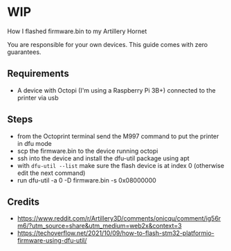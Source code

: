 # WIP

How I flashed firmware.bin to my Artillery Hornet

You are responsible for your own devices. This guide comes with zero guarantees.

## Requirements

- A device with Octopi (I'm using a Raspberry Pi 3B+) connected to the printer via usb

## Steps

- from the Octoprint terminal send the M997 command to put the printer in dfu mode
- scp the firmware.bin to the device running octopi
- ssh into the device and install the dfu-util package using apt
- with `dfu-util --list` make sure the flash device is at index 0 (otherwise edit the next command)
- run dfu-util -a 0 -D firmware.bin -s 0x08000000

## Credits

- https://www.reddit.com/r/Artillery3D/comments/onicqu/comment/ig56rm6/?utm_source=share&utm_medium=web2x&context=3
- https://techoverflow.net/2021/10/09/how-to-flash-stm32-platformio-firmware-using-dfu-util/
